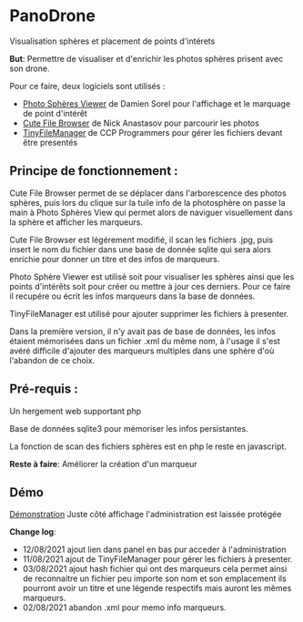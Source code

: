 # PanoDrone
Visualisation sphères et placement de points d'intérets

__But__: Permettre de visualiser et d'enrichir les photos sphères prisent avec son drone.

Pour ce faire, deux logiciels sont utilisés :

- [Photo Sphères Viewer](https://photo-sphere-viewer.js.org/) de Damien Sorel pour l'affichage et le marquage de point d'intérêt
- [Cute File Browser](https://tutorialzine.com/2014/09/cute-file-browser-jquery-ajax-php) de Nick Anastasov pour parcourir les photos
- [TinyFileManager](https://tinyfilemanager.github.io) de CCP Programmers pour gérer les fichiers devant être presentés

## Principe de fonctionnement : 

Cute File Browser permet de se déplacer dans l'arborescence des photos sphères, puis lors du clique sur la tuile info de la photosphère on passe la main à Photo Sphères View qui permet alors de naviguer visuellement dans la sphère et afficher les marqueurs.  

Cute File Browser est légérement modifié, il scan les fichiers .jpg, puis insert le nom du fichier dans une base de donnée sqlite qui sera alors enrichie pour donner un titre et des infos de marqueurs.  

Photo Sphère Viewer est utilisé soit pour visualiser les sphères ainsi que les points d'intérêts soit pour créer ou mettre à jour ces derniers. Pour ce faire il recupére ou écrit les infos marqueurs dans la base de données.

TinyFileManager est utilisé pour ajouter supprimer les fichiers à presenter.

Dans la première version, il n'y avait pas de base de données, les infos étaient mémorisées dans un fichier .xml du même nom, à l'usage il s'est avéré difficile d'ajouter des marqueurs multiples dans une sphère d'où l'abandon de ce choix. 

## Pré-requis :
Un hergement web supportant php  

Base de données sqlite3 pour mémoriser les infos persistantes.

La fonction de scan des fichiers sphères est en php le reste en javascript.

__Reste à faire__:
Améliorer la création d'un marqueur  

## Démo ##
[Démonstration](http://www.wse.fr/PanoDrone/) Juste côté affichage l'administration est laissée protégée

__Change log__:
- 12/08/2021 ajout lien dans panel en bas pur acceder à l'administration
- 11/08/2021 ajout de TinyFileManager pour gérer les fichiers à presenter.
- 03/08/2021 ajout hash fichier qui ont des marqueurs cela permet ainsi de reconnaitre un fichier peu importe son nom et son emplacement ils pourront avoir un titre et une légende respectifs mais auront les mêmes marqueurs.
- 02/08/2021 abandon .xml pour memo info marqueurs.
